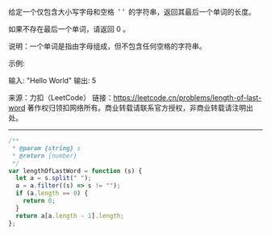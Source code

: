 给定一个仅包含大小写字母和空格  ' '  的字符串，返回其最后一个单词的长度。

如果不存在最后一个单词，请返回 0 。

说明：一个单词是指由字母组成，但不包含任何空格的字符串。

示例:

输入: "Hello World"
输出: 5

来源：力扣（LeetCode）
链接：https://leetcode.cn/problems/length-of-last-word
著作权归领扣网络所有。商业转载请联系官方授权，非商业转载请注明出处。

---

```javascript
/**
 * @param {string} s
 * @return {number}
 */
var lengthOfLastWord = function (s) {
  let a = s.split(" ");
  a = a.filter((s) => s != "");
  if (a.length == 0) {
    return 0;
  }
  return a[a.length - 1].length;
};
```

